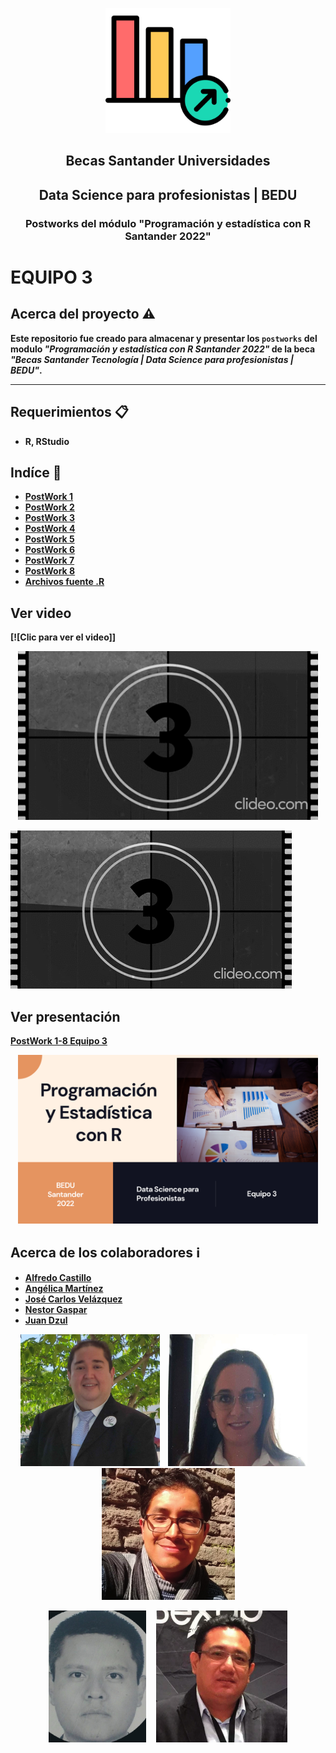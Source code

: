 <p align="center">
  <img src="img/logo.png" alt="Logo" width="200" height="200">
</p>
<p align="center">  
 
<h2 align="center"><strong>Becas Santander Universidades</h2>
<h2 align="center"><strong>Data Science para profesionistas | BEDU</h2>
<h3 align="center"><strong>Postworks del módulo "Programación y estadística con R Santander 2022" </h2>

# EQUIPO 3

## Acerca del proyecto ⚠️
Este repositorio fue creado para almacenar y presentar los `postworks` del modulo _"Programación y estadística con R Santander 2022"_ de la beca _"Becas Santander Tecnología | Data Science para profesionistas | BEDU"_.
***

## Requerimientos 📋
* R, RStudio

## Indíce 📖

- [PostWork 1](/PostWork1)
- [PostWork 2](/PostWork2)
- [PostWork 3](/PostWork3)
- [PostWork 4](/PostWork4)
- [PostWork 5](/PostWork5)
- [PostWork 6](/PostWork6)
- [PostWork 7](/PostWork7)
- [PostWork 8](/PostWork8)
- [Archivos fuente .R](/src)

## Ver video 
[![Clic para ver el video]]

<p align="center">
 <a href="https://www.youtube.com/watch?v=y23KqngJ5Qk">
  <img src="img/videoeq3.gif" alt="Clic para ver el video" width="480" height="270">
</a>   
</p>

[![Clic para ver el video](img/videoeq3.gif)](https://www.youtube.com/watch?v=y23KqngJ5Qk)


## Ver presentación
 
[PostWork 1-8 Equipo 3](https://www.canva.com/design/DAFUsnCQp1M/hRHsCG2hrX7JwE3u9pf5RA/view?utm_content=DAFUsnCQp1M&utm_campaign=designshare&utm_medium=link&utm_source=publishsharelink)

<p align="center">
 <a href="https://www.canva.com/design/DAFUsnCQp1M/hRHsCG2hrX7JwE3u9pf5RA/view?utm_content=DAFUsnCQp1M&utm_campaign=designshare&utm_medium=link&utm_source=publishsharelink">
  <img src="img/Equipo3PresentacionPW.png" alt="Logo" width="480" height="270">
</a>   
</p>


## Acerca de los colaboradores ℹ️
- [Alfredo Castillo](https://github.com/alsolisc)
- [Angélica Martínez](https://github.com/AngelicaMarMo)
- [José Carlos Velázquez](https://github.com/CharlieUG)
- [Nestor Gaspar](https://github.com/nex3t)
- [Juan Dzul](https://github.com/jpanti)

<p align="center">
<img src="img/Alfredo.jpg" alt="Logo" width="223" height="211">&nbsp&nbsp&nbsp&nbsp<img src="img/Angelica.jpg" alt="Logo" width="223" height="211">&nbsp&nbsp&nbsp&nbsp 
<img src="img/JoseCarlos.jpg" alt="Logo" width="213" height="211">
</p>
<p align="center">
<img src="img/Nestor.jpg" alt="Logo" width="156" height="211">&nbsp&nbsp&nbsp&nbsp
<img src="img/Juan.jpg" alt="Logo" width="210" height="211"> 
</p>
